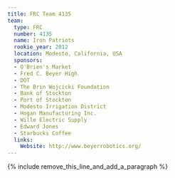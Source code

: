 ```yaml
---
title: FRC Team 4135
team:
  type: FRC
  number: 4135
  name: Iron Patriots
  rookie_year: 2012
  location: Modesto, California, USA
  sponsors:
  - O'Brien's Market
  - Fred C. Beyer High
  - DOT
  - The Brin Wojcicki Foundation
  - Bank of Stockton
  - Port of Stockton
  - Modesto Irrigation District
  - Hogan Manufacturing Inc.
  - Wille Electric Supply
  - Edward Jones
  - Starbucks Coffee
  links:
    Website: http://www.beyerrobotics.org/
---
```


{% include remove_this_line_and_add_a_paragraph %}
